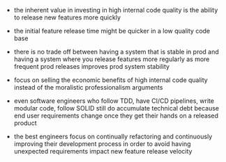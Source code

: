 - the inherent value in investing in high internal code quality is the ability to release new features more quickly


- the initial feature release time might be quicker in a low quality code base


- there is no trade off between having a system that is stable in prod and having a system where you release features more regularly  as more frequent prod releases improves prod system stability 


- focus on selling the economic benefits of high internal code quality instead of the moralistic professionalism arguments 


- even software engineers who follow TDD, have CI/CD pipelines, write modular code, follow SOLID still do accumulate technical debt because end user requirements change once they get their hands on a released product



- the best engineers focus on continually refactoring and continuously improving their development process in order to avoid having unexpected requirements impact new feature release velocity 
